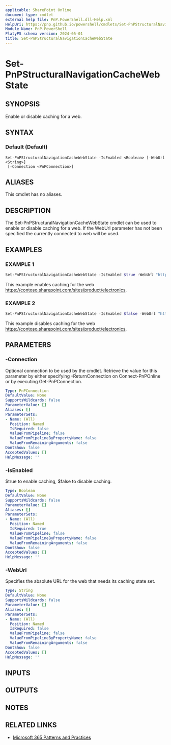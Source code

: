 ```yaml
---
applicable: SharePoint Online
document type: cmdlet
external help file: PnP.PowerShell.dll-Help.xml
HelpUri: https://pnp.github.io/powershell/cmdlets/Set-PnPStructuralNavigationCacheWebState.html
Module Name: PnP.PowerShell
PlatyPS schema version: 2024-05-01
title: Set-PnPStructuralNavigationCacheWebState
---
```


# Set-PnPStructuralNavigationCacheWebState

## SYNOPSIS

Enable or disable caching for a web.

## SYNTAX

### Default (Default)

```
Set-PnPStructuralNavigationCacheWebState -IsEnabled <Boolean> [-WebUrl <String>]
 [-Connection <PnPConnection>]
```

## ALIASES

This cmdlet has no aliases.

## DESCRIPTION

The Set-PnPStructuralNavigationCacheWebState cmdlet can be used to enable or disable caching for a web. If the WebUrl parameter has not been specified the currently connected to web will be used.

## EXAMPLES

### EXAMPLE 1

```powershell
Set-PnPStructuralNavigationCacheWebState -IsEnabled $true -WebUrl "https://contoso.sharepoint.com/sites/product/electronics"
```

This example enables caching for the web https://contoso.sharepoint.com/sites/product/electronics.

### EXAMPLE 2

```powershell
Set-PnPStructuralNavigationCacheWebState -IsEnabled $false -WebUrl "https://contoso.sharepoint.com/sites/product/electronics"
```

This example disables caching for the web https://contoso.sharepoint.com/sites/product/electronics.

## PARAMETERS

### -Connection

Optional connection to be used by the cmdlet. Retrieve the value for this parameter by either specifying -ReturnConnection on Connect-PnPOnline or by executing Get-PnPConnection.

```yaml
Type: PnPConnection
DefaultValue: None
SupportsWildcards: false
ParameterValue: []
Aliases: []
ParameterSets:
- Name: (All)
  Position: Named
  IsRequired: false
  ValueFromPipeline: false
  ValueFromPipelineByPropertyName: false
  ValueFromRemainingArguments: false
DontShow: false
AcceptedValues: []
HelpMessage: ''
```

### -IsEnabled

$true to enable caching, $false to disable caching.

```yaml
Type: Boolean
DefaultValue: None
SupportsWildcards: false
ParameterValue: []
Aliases: []
ParameterSets:
- Name: (All)
  Position: Named
  IsRequired: true
  ValueFromPipeline: false
  ValueFromPipelineByPropertyName: false
  ValueFromRemainingArguments: false
DontShow: false
AcceptedValues: []
HelpMessage: ''
```

### -WebUrl

Specifies the absolute URL for the web that needs its caching state set.

```yaml
Type: String
DefaultValue: None
SupportsWildcards: false
ParameterValue: []
Aliases: []
ParameterSets:
- Name: (All)
  Position: Named
  IsRequired: false
  ValueFromPipeline: false
  ValueFromPipelineByPropertyName: false
  ValueFromRemainingArguments: false
DontShow: false
AcceptedValues: []
HelpMessage: ''
```

## INPUTS

## OUTPUTS

## NOTES

## RELATED LINKS

- [Microsoft 365 Patterns and Practices](https://aka.ms/m365pnp)
